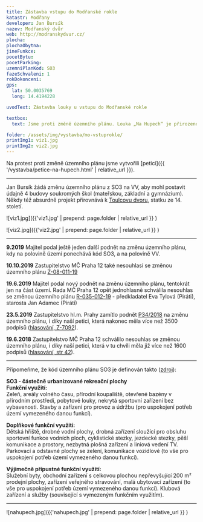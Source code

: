```yaml
---
title: Zástavba vstupu do Modřanské rokle
katastr: Modřany
developer: Jan Bursík
nazev: Modřanský dvůr
web: http://modranskydvur.cz/
plocha:
plochaObytna:
jineFunkce:
pocetBytu:
pocetParking:
uzemniPlanKod: SO3
fazeSchvaleni: 1
rokDokonceni:
gps:
  lat: 50.0035769
  long: 14.4194228

uvodText: Zástavba louky u vstupu do Modřanské rokle

textbox:
  text: Jsme proti změně územního plánu. Louka „Na Hupech“ je přirozenou součástí Modřanské rokle, což je přírodní památka a zároveň oddechové místo pro občany naší městské části. Zástavbou na louce by došlo k narušení prostředí celé Modřanské rokle a zároveň zastavění jedné z nejužívanějších travnatých ploch v Modřanech.

folder: /assets/img/vystavba/mo-vstuprokle/
printImg1: viz1.jpg
printImg2: viz2.jpg
---
```


Na protest proti změně územního plánu jsme vytvořili [petici]({{ '/vystavba/petice-na-hupech.html' | relative_url }}).

- - -

Jan Bursík žádá změnu územního plánu z SO3 na VV, aby mohl postavit údajně 4 budovy soukromých škol (mateřskou, základní a gymnázium). Někdy též absurdně projekt přirovnává k [Toulcovu dvoru](http://www.toulcuvdvur.cz), statku ze 14. století.

![viz1.jpg]({{'viz1.jpg' | prepend: page.folder | relative_url }} )

![viz2.jpg]({{'viz2.jpg' | prepend: page.folder | relative_url }} )

- - -

**9.2019** Majitel podal ještě jeden další podnět na změnu územního plánu, kdy na polovině území ponechává kód SO3, a na polovině VV.

**10.10.2019** Zastupitelstvo MČ Praha 12 také nesouhlasí se změnou územního plánu [Z-08-011-19](https://www.praha12.cz/assets/File.ashx?id_org=80112&id_dokumenty=72563)

**19.6.2019** Majitel podal nový podnět na změnu územního plánu, tentokrát jen na část území. Rada MČ Praha 12 opět jednohlasně schválila nesouhlas se změnou územního plánu [R-035-012-19](https://www.praha12.cz/assets/File.ashx?id_org=80112&id_dokumenty=70900) - předkladatel Eva Tylová (Piráti), starosta Jan Adamec (Piráti)

**23.5.2019** Zastupitelstvo hl.m. Prahy zamítlo podnět [P34/2018]( https://app.iprpraha.cz/napp/zmeny/?cislotxt=P34/2018+ZMPLA&isupdid=109700&featureexist=1&action=view&presenter=Articlezmenyupravy) na změnu územního plánu, i díky naší petici, která nakonec měla více než 3500 podpisů ([hlasování, Z-7092]( http://zastupitelstvo.praha.eu/ina/tedhlasdetail.aspx?par=191229032040035252242229050040035252247239229047040035252240229044040035252247240&id=33316)).

**19.6.2018** Zastupitelstvo MČ Praha 12 schválilo nesouhlas se změnou územního plánu, i díky naší petici, která v tu chvíli měla již více než 1600 podpisů ([hlasování, str 42]( https://www.praha12.cz/assets/File.ashx?id_org=80112&id_dokumenty=63567)).

- - -

Připomeňme, že kód územního plánu SO3 je definován takto ([zdroj](http://servis.praha-mesto.cz/uzplan/uzemni_plan_hmp/zmena_z1000_cist/regul/regulativy.pdf)):

**SO3 - částečně urbanizované rekreační plochy**<br/>
**Funkční využití:**<br/>
Zeleň, areály volného času, přírodní koupaliště, otevřené bazény v přírodním prostředí, pobytové louky, nekrytá sportovní zařízení bez vybavenosti.
Stavby a zařízení pro provoz a údržbu (pro uspokojení potřeb území vymezeného danou funkcí).

**Doplňkové funkční využití:**<br/>
Dětská hřiště, drobné vodní plochy, drobná zařízení sloužící pro obsluhu sportovní funkce vodních ploch, cyklistické stezky, jezdecké stezky, pěší komunikace a prostory, nezbytná plošná zařízení a liniová vedení TV.
Parkovací a odstavné plochy se zelení, komunikace vozidlové (to vše pro uspokojení potřeb území vymezeného danou funkcí).

**Výjimečně přípustné funkční využití:**<br/>
Služební byty, obchodní zařízení s celkovou plochou nepřevyšující 200 m² prodejní plochy, zařízení veřejného stravování, malá ubytovací zařízení (to vše pro uspokojení potřeb území vymezeného danou funkcí).
Klubová zařízení a služby (související s vymezeným funkčním využitím).

- - -

![nahupech.jpg]({{'nahupech.jpg' | prepend: page.folder | relative_url }} )



